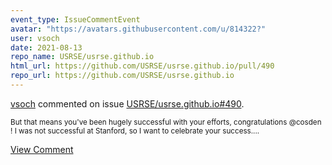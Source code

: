 ```yaml
---
event_type: IssueCommentEvent
avatar: "https://avatars.githubusercontent.com/u/814322?"
user: vsoch
date: 2021-08-13
repo_name: USRSE/usrse.github.io
html_url: https://github.com/USRSE/usrse.github.io/pull/490
repo_url: https://github.com/USRSE/usrse.github.io
---
```


<a href='https://github.com/vsoch' target='_blank'>vsoch</a> commented on issue <a href='https://github.com/USRSE/usrse.github.io/pull/490' target='_blank'>USRSE/usrse.github.io#490</a>.

<small>But that means you've been hugely successful with your efforts, congratulations @cosden ! I was not successful at Stanford, so I want to celebrate your success....</small>

<a href='https://github.com/USRSE/usrse.github.io/pull/490' target='_blank'>View Comment</a>